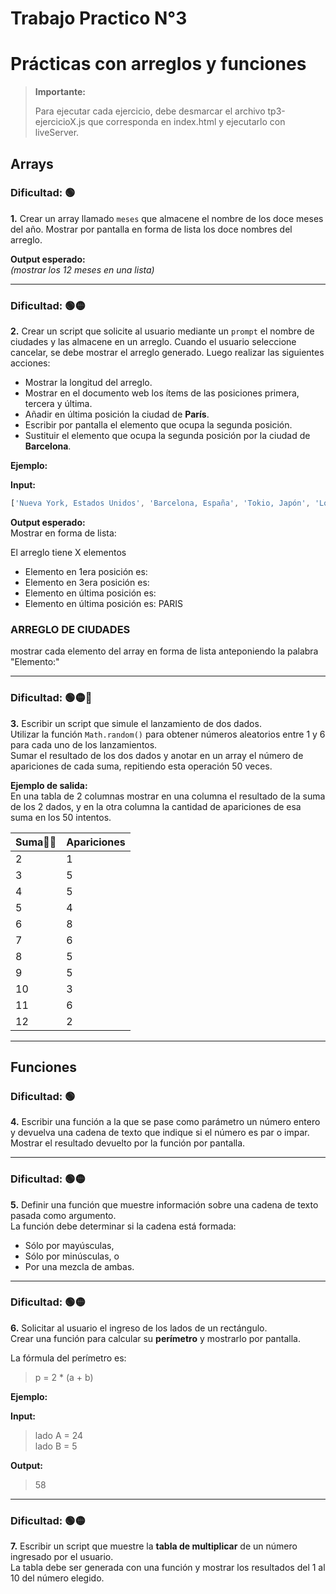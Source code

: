 
# Trabajo Practico N°3

# Prácticas con arreglos y funciones

> **Importante:**
>
> Para ejecutar cada ejercicio, debe desmarcar el archivo tp3-ejercicioX.js que corresponda en index.html y ejecutarlo con liveServer.

## Arrays

### Dificultad: 🟢

**1.** Crear un array llamado `meses` que almacene el nombre de los doce meses del año. Mostrar por pantalla en forma de lista los doce nombres del arreglo.

**Output esperado:**  
_(mostrar los 12 meses en una lista)_

---

### Dificultad: 🟢🟡

**2.** Crear un script que solicite al usuario mediante un `prompt` el nombre de ciudades y las almacene en un arreglo. Cuando el usuario seleccione cancelar, se debe mostrar el arreglo generado. Luego realizar las siguientes acciones:

- Mostrar la longitud del arreglo.
- Mostrar en el documento web los ítems de las posiciones primera, tercera y última.
- Añadir en última posición la ciudad de **París**.
- Escribir por pantalla el elemento que ocupa la segunda posición.
- Sustituir el elemento que ocupa la segunda posición por la ciudad de **Barcelona**.

**Ejemplo:**

**Input:**

```javascript
['Nueva York, Estados Unidos', 'Barcelona, España', 'Tokio, Japón', 'Londres, Reino Unido', 'Roma, Italia', 'Pekín, China', 'Río de Janeiro, Brasil', 'Ámsterdam, Países Bajos', 'Sídney, Australia', 'El Cairo, Egipto']
```

**Output esperado:**  
Mostrar en forma de lista:

El arreglo tiene X elementos

- Elemento en 1era posición es:
- Elemento en 3era posición es:
- Elemento en última posición es:
- Elemento en última posición es: PARIS

### ARREGLO DE CIUDADES

mostrar cada elemento del array en forma de lista anteponiendo la palabra "Elemento:"

---

### Dificultad: 🟢🟡🔴

**3.** Escribir un script que simule el lanzamiento de dos dados.  
Utilizar la función `Math.random()` para obtener números aleatorios entre 1 y 6 para cada uno de los lanzamientos.  
Sumar el resultado de los dos dados y anotar en un array el número de apariciones de cada suma, repitiendo esta operación 50 veces.

**Ejemplo de salida:**  
En una tabla de 2 columnas mostrar en una columna el resultado de la suma de los 2 dados, y en la otra columna la cantidad de apariciones de esa suma en los 50 intentos.

| Suma🎲🎲 | Apariciones |
|-----------|------------|
| 2         | 1          |
| 3         | 5          |
| 4         | 5          |
| 5         | 4          |
| 6         | 8          |
| 7         | 6          |
| 8         | 5          |
| 9         | 5          |
| 10        | 3          |
| 11        | 6          |
| 12        | 2          |

---

## Funciones

### Dificultad: 🟢

**4.** Escribir una función a la que se pase como parámetro un número entero y devuelva una cadena de texto que indique si el número es par o impar.  
Mostrar el resultado devuelto por la función por pantalla.

---

### Dificultad: 🟢🟡

**5.** Definir una función que muestre información sobre una cadena de texto pasada como argumento.  
La función debe determinar si la cadena está formada:
- Sólo por mayúsculas,
- Sólo por minúsculas, o
- Por una mezcla de ambas.

---

### Dificultad: 🟢🟡

**6.** Solicitar al usuario el ingreso de los lados de un rectángulo.  
Crear una función para calcular su **perímetro** y mostrarlo por pantalla.

La fórmula del perímetro es:

> p = 2 * (a + b)

**Ejemplo:**

**Input:**

> lado A = 24   
> lado B = 5

**Output:**

> 58
---

### Dificultad: 🟢🟡

**7.** Escribir un script que muestre la **tabla de multiplicar** de un número ingresado por el usuario.  
La tabla debe ser generada con una función y mostrar los resultados del 1 al 10 del número elegido.
